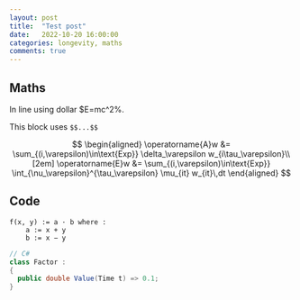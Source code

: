 ```yaml
---
layout: post
title:  "Test post"
date:   2022-10-20 16:00:00
categories: longevity, maths
comments: true
---
```


## Maths

In line using dollar $E=mc^2%.


This block uses `$$...$$`

$$
\begin{aligned}
\operatorname{A}w &= \sum_{(i,\varepsilon)\in\text{Exp}} \delta_\varepsilon w_{i\tau_\varepsilon}\\[2em]
\operatorname{E}w &= \sum_{(i,\varepsilon)\in\text{Exp}} \int_{\nu_\varepsilon}^{\tau_\varepsilon} \mu_{it} w_{it}\,dt
\end{aligned}
$$


## Code

```
f(x, y) := a · b where :
    a := x + y
    b := x − y 
```

```csharp
// C#
class Factor :
{
  public double Value(Time t) => 0.1;
}
```


